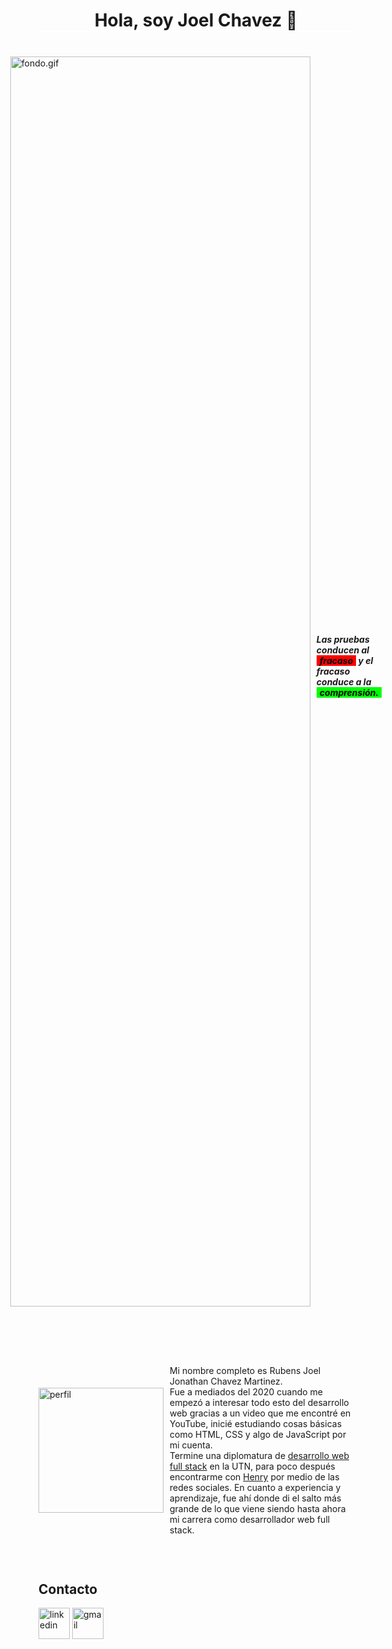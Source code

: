 <h1 style="text-align: center; border-bottom: 2px solid #fff;"> Hola, soy Joel Chavez 👋 </h1>

<div style="display: flex; justify-content: center; align-items: center; margin-bottom: 60px;">
    <img style="width: 50vw; height: 50vh; margin: 20px auto; display: block;" src="https://media0.giphy.com/media/Kg3BstwdvszUHXrLV3/giphy.gif?cid=ecf05e47br4po10414eqajo82aj0pt706henxvyzg3fuhq31&rid=giphy.gif&ct=g" alt="fondo.gif">
    <div>
        <h4 style="margin: 0 0 50px 10px;">
           <i>
             Las pruebas conducen al <b style="background: #ff0000; color: #000; padding: 0 5px;">fracaso</b> y el fracaso conduce a la <b style="background: #00ff00; color: #000; padding: 0 5px;">comprensión.</b>
           </i>
        </h4>
    </div>
</div>

<div style="display: flex; justify-content: center; align-items: center;  margin-bottom: 60px;">
      <img style="width: 200px;" src="https://cdn-icons-png.flaticon.com/512/3135/3135715.png" alt="perfil">
        <p style="margin-left: 10px;">
          Mi nombre completo es Rubens Joel Jonathan Chavez Martinez. <br>
          Fue a mediados del 2020 cuando me empezó a interesar todo esto del desarrollo web gracias a un video que me encontré en YouTube, inicié estudiando cosas básicas como HTML, CSS y algo de JavaScript por mi cuenta. <br>
          Termine una diplomatura de <a href="https://drive.google.com/file/d/1dNHsL-ds8tIXvL7IKx-mKHepR1KrTKff/view?usp=sharing" title="Link diplomatura">desarrollo web full stack</a> en la UTN, para poco después encontrarme con <a href="https://www.soyhenry.com/" title="ir a sitio web">Henry</a> por medio de las redes sociales. En cuanto a experiencia y aprendizaje, fue ahí donde di el salto más grande de lo que viene siendo hasta ahora mi carrera como desarrollador web full stack.
        </p>
</div>
<div>
    <h2 id="contacto">Contacto</h2>
    <div>
        <a href="https://www.linkedin.com/in/joel-c-dev/"><img style="width: 50px;" src="https://cdn-icons-png.flaticon.com/512/174/174857.png" alt="linkedin"></a>
        <a href="mailto:joelchavezm19@gmail.com"><img style="width: 50px;" src="https://cdn-icons-png.flaticon.com/512/5968/5968534.png" alt="gmail"></a>
    </div>
</div>






<!--
**joel-CM/joel-cm** is a ✨ _special_ ✨ repository because its `README.md` (this file) appears on your GitHub profile.

Here are some ideas to get you started:

- 🔭 I’m currently working on ...
- 🌱 I’m currently learning ...
- 👯 I’m looking to collaborate on ...
- 🤔 I’m looking for help with ...
- 💬 Ask me about ...
- 📫 How to reach me: ...
- 😄 Pronouns: ...
- ⚡ Fun fact: ...
-->
